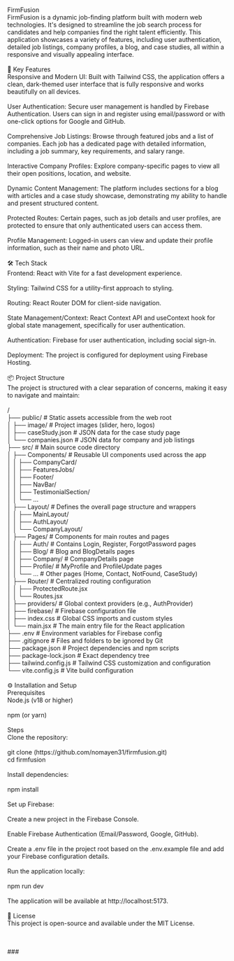 <br clear="both">

<p align="left"><p align="left">FirmFusion<br>FirmFusion is a dynamic job-finding platform built with modern web technologies. It's designed to streamline the job search process for candidates and help companies find the right talent efficiently. This application showcases a variety of features, including user authentication, detailed job listings, company profiles, a blog, and case studies, all within a responsive and visually appealing interface.<br><br>🚀 Key Features<br>Responsive and Modern UI: Built with Tailwind CSS, the application offers a clean, dark-themed user interface that is fully responsive and works beautifully on all devices.<br><br>User Authentication: Secure user management is handled by Firebase Authentication. Users can sign in and register using email/password or with one-click options for Google and GitHub.<br><br>Comprehensive Job Listings: Browse through featured jobs and a list of companies. Each job has a dedicated page with detailed information, including a job summary, key requirements, and salary range.<br><br>Interactive Company Profiles: Explore company-specific pages to view all their open positions, location, and website.<br><br>Dynamic Content Management: The platform includes sections for a blog with articles and a case study showcase, demonstrating my ability to handle and present structured content.<br><br>Protected Routes: Certain pages, such as job details and user profiles, are protected to ensure that only authenticated users can access them.<br><br>Profile Management: Logged-in users can view and update their profile information, such as their name and photo URL.<br><br>🛠️ Tech Stack<br>Frontend: React with Vite for a fast development experience.<br><br>Styling: Tailwind CSS for a utility-first approach to styling.<br><br>Routing: React Router DOM for client-side navigation.<br><br>State Management/Context: React Context API and useContext hook for global state management, specifically for user authentication.<br><br>Authentication: Firebase for user authentication, including social sign-in.<br><br>Deployment: The project is configured for deployment using Firebase Hosting.<br><br>📦 Project Structure<br>The project is structured with a clear separation of concerns, making it easy to navigate and maintain:<br><br>/<br>├── public/                     # Static assets accessible from the web root<br>│   ├── image/                  # Project images (slider, hero, logos)<br>│   ├── caseStudy.json          # JSON data for the case study page<br>│   └── companies.json          # JSON data for company and job listings<br>├── src/                        # Main source code directory<br>│   ├── Components/             # Reusable UI components used across the app<br>│   │   ├── CompanyCard/<br>│   │   ├── FeaturesJobs/<br>│   │   ├── Footer/<br>│   │   ├── NavBar/<br>│   │   ├── TestimonialSection/<br>│   │   └── ...<br>│   ├── Layout/                 # Defines the overall page structure and wrappers<br>│   │   ├── MainLayout/<br>│   │   ├── AuthLayout/<br>│   │   └── CompanyLayout/<br>│   ├── Pages/                  # Components for main routes and pages<br>│   │   ├── Auth/               # Contains Login, Register, ForgotPassword pages<br>│   │   ├── Blog/               # Blog and BlogDetails pages<br>│   │   ├── Company/            # CompanyDetails page<br>│   │   ├── Profile/            # MyProfile and ProfileUpdate pages<br>│   │   └── ...                 # Other pages (Home, Contact, NotFound, CaseStudy)<br>│   ├── Router/                 # Centralized routing configuration<br>│   │   ├── ProtectedRoute.jsx<br>│   │   └── Routes.jsx<br>│   ├── providers/              # Global context providers (e.g., AuthProvider)<br>│   ├── firebase/               # Firebase configuration file<br>│   ├── index.css               # Global CSS imports and custom styles<br>│   └── main.jsx                # The main entry file for the React application<br>├── .env                        # Environment variables for Firebase config<br>├── .gitignore                  # Files and folders to be ignored by Git<br>├── package.json                # Project dependencies and npm scripts<br>├── package-lock.json           # Exact dependency tree<br>├── tailwind.config.js          # Tailwind CSS customization and configuration<br>└── vite.config.js              # Vite build configuration<br><br>⚙️ Installation and Setup<br>Prerequisites<br>Node.js (v18 or higher)<br><br>npm (or yarn)<br><br>Steps<br>Clone the repository:<br><br>git clone (https://github.com/nomayen31/firmfusion.git)<br>cd firmfusion<br><br>Install dependencies:<br><br>npm install<br><br>Set up Firebase:<br><br>Create a new project in the Firebase Console.<br><br>Enable Firebase Authentication (Email/Password, Google, GitHub).<br><br>Create a .env file in the project root based on the .env.example file and add your Firebase configuration details.<br><br>Run the application locally:<br><br>npm run dev<br><br>The application will be available at http://localhost:5173.<br><br>📜 License<br>This project is open-source and available under the MIT License.</p><br><br>
###</p>

###
